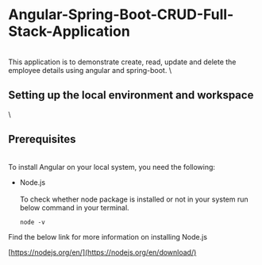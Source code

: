 # Angular-Spring-Boot-CRUD-Full-Stack-Application
\
This application is to demonstrate create, read, update and delete the employee details using angular and spring-boot.
\
## Setting up the local environment and workspace
\
## Prerequisites
\
To install Angular on your local system, you need the following:

* Node.js\
\
   To check whether node package is installed or not in your system run below command in your terminal.
   ```
   node -v
   ```

Find the below link for more information on installing Node.js

[https://nodejs.org/en/](https://nodejs.org/en/download/)
  
  
   
